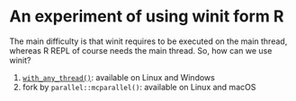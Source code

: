 An experiment of using winit form R
===================================

The main difficulty is that winit requires to be executed on the main thread, whereas R REPL of course needs the main thread. So, how can we use winit?

1. [`with_any_thread()`](https://docs.rs/winit/latest/winit/platform/wayland/trait.EventLoopBuilderExtWayland.html#tymethod.with_any_thread): available on Linux and Windows
2. fork by `parallel::mcparallel()`: available on Linux and macOS
